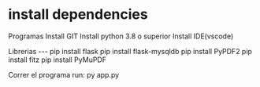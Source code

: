 # install dependencies
Programas
Install GIT
Install python 3.8 o superior
Install IDE(vscode)

Librerias ---
pip install flask
pip install flask-mysqldb
pip install PyPDF2
pip install fitz
pip install PyMuPDF

Correr el programa
run: py app.py
